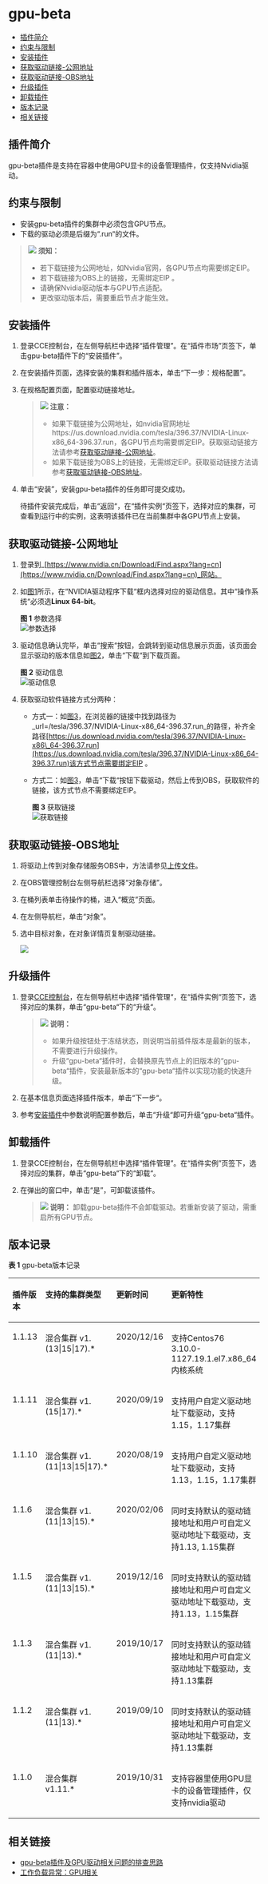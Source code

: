 # gpu-beta<a name="cce_01_0141"></a>

-   [插件简介](#section26181722164712)
-   [约束与限制](#section3200193614201)
-   [安装插件](#section14115341020)
-   [获取驱动链接-公网地址](#section95451728192112)
-   [获取驱动链接-OBS地址](#section14922133914508)
-   [升级插件](#section23441939916)
-   [卸载插件](#section5548228142111)
-   [版本记录](#section144262219109)
-   [相关链接](#section16392113515592)

## 插件简介<a name="section26181722164712"></a>

gpu-beta插件是支持在容器中使用GPU显卡的设备管理插件，仅支持Nvidia驱动。

## 约束与限制<a name="section3200193614201"></a>

-   安装gpu-beta插件的集群中必须包含GPU节点。
-   下载的驱动必须是后缀为“.run“的文件。

>![](public_sys-resources/icon-notice.gif) **须知：** 
>-   若下载链接为公网地址，如Nvidia官网，各GPU节点均需要绑定EIP。
>-   若下载链接为OBS上的链接，无需绑定EIP 。
>-   请确保Nvidia驱动版本与GPU节点适配。
>-   更改驱动版本后，需要重启节点才能生效。

## 安装插件<a name="section14115341020"></a>

1.  登录CCE控制台，在左侧导航栏中选择“插件管理”。在“插件市场”页签下，单击gpu-beta插件下的“安装插件”。
2.  在安装插件页面，选择安装的集群和插件版本，单击“下一步：规格配置”。
3.  在规格配置页面，配置驱动链接地址。

    >![](public_sys-resources/icon-caution.gif) **注意：** 
    >-   如果下载链接为公网地址，如nvidia官网地址https://us.download.nvidia.com/tesla/396.37/NVIDIA-Linux-x86\_64-396.37.run，各GPU节点均需要绑定EIP。获取驱动链接方法请参考[获取驱动链接-公网地址](#section95451728192112)。
    >-   如果下载链接为OBS上的链接，无需绑定EIP。获取驱动链接方法请参考[获取驱动链接-OBS地址](#section14922133914508)。

4.  单击“安装”，安装gpu-beta插件的任务即可提交成功。

    待插件安装完成后，单击“返回“，在“插件实例“页签下，选择对应的集群，可查看到运行中的实例，这表明该插件已在当前集群中各GPU节点上安装。


## 获取驱动链接-公网地址<a name="section95451728192112"></a>

1.  登录到_[https://www.nvidia.cn/Download/Find.aspx?lang=cn](https://www.nvidia.cn/Download/Find.aspx?lang=cn)_网站。
2.  如[图1](#fig11696366517)所示，在“NVIDIA驱动程序下载“框内选择对应的驱动信息。其中“操作系统“必须选**Linux 64-bit**。

    **图 1**  参数选择<a name="fig11696366517"></a>  
    ![](figures/参数选择.png "参数选择")

3.  驱动信息确认完毕，单击“搜索“按钮，会跳转到驱动信息展示页面，该页面会显示驱动的版本信息如[图2](#fig7873421145213)，单击“下载“到下载页面。

    **图 2**  驱动信息<a name="fig7873421145213"></a>  
    ![](figures/驱动信息.png "驱动信息")

4.  获取驱动软件链接方式分两种：
    -   方式一：如[图3](#fig5901194614534)，在浏览器的链接中找到路径为_url=/tesla/396.37/NVIDIA-Linux-x86\_64-396.37.run_的路径，补齐全路径[https://us.download.nvidia.com/tesla/396.37/NVIDIA-Linux-x86\_64-396.37.run](https://us.download.nvidia.com/tesla/396.37/NVIDIA-Linux-x86_64-396.37.run)该方式节点需要绑定EIP 。
    -   方式二：如[图3](#fig5901194614534)，单击“下载“按钮下载驱动，然后上传到OBS，获取软件的链接，该方式节点不需要绑定EIP。

        **图 3**  获取链接<a name="fig5901194614534"></a>  
        ![](figures/获取链接.png "获取链接")



## 获取驱动链接-OBS地址<a name="section14922133914508"></a>

1.  将驱动上传到对象存储服务OBS中，方法请参见[上传文件](https://support.huaweicloud.com/usermanual-obs/zh-cn_topic_0045829661.html)。
2.  在OBS管理控制台左侧导航栏选择“对象存储”。
3.  在桶列表单击待操作的桶，进入“概览”页面。
4.  在左侧导航栏，单击“对象”。
5.  选中目标对象，在对象详情页复制驱动链接。

    ![](figures/001.png)


## 升级插件<a name="section23441939916"></a>

1.  登录[CCE控制台](https://console.huaweicloud.com/cce2.0/?utm_source=helpcenter)，在左侧导航栏中选择“插件管理“，在“插件实例“页签下，选择对应的集群，单击“gpu-beta“下的“升级“。

    >![](public_sys-resources/icon-note.gif) **说明：** 
    >-   如果升级按钮处于冻结状态，则说明当前插件版本是最新的版本，不需要进行升级操作。
    >-   升级“gpu-beta“插件时，会替换原先节点上的旧版本的“gpu-beta“插件，安装最新版本的“gpu-beta“插件以实现功能的快速升级。

2.  在基本信息页面选择插件版本，单击“下一步“。
3.  参考[安装插件](#section14115341020)中参数说明配置参数后，单击“升级“即可升级“gpu-beta“插件。

## 卸载插件<a name="section5548228142111"></a>

1.  登录CCE控制台，在左侧导航栏中选择“插件管理”。在“插件实例”页签下，选择对应的集群，单击“gpu-beta“下的“卸载“。
2.  在弹出的窗口中，单击“是”，可卸载该插件。

    >![](public_sys-resources/icon-note.gif) **说明：** 
    >卸载gpu-beta插件不会卸载驱动。若重新安装了驱动，需重启所有GPU节点。


## 版本记录<a name="section144262219109"></a>

**表 1**  gpu-beta版本记录

<a name="table178175952310"></a>
<table><thead align="left"><tr id="row278175916234"><th class="cellrowborder" valign="top" width="12.148785121487851%" id="mcps1.2.5.1.1"><p id="p37875972314"><a name="p37875972314"></a><a name="p37875972314"></a>插件版本</p>
</th>
<th class="cellrowborder" valign="top" width="24.457554244575544%" id="mcps1.2.5.1.2"><p id="p1178135932311"><a name="p1178135932311"></a><a name="p1178135932311"></a>支持的集群类型</p>
</th>
<th class="cellrowborder" valign="top" width="16.60833916608339%" id="mcps1.2.5.1.3"><p id="p178185952316"><a name="p178185952316"></a><a name="p178185952316"></a>更新时间</p>
</th>
<th class="cellrowborder" valign="top" width="46.785321467853215%" id="mcps1.2.5.1.4"><p id="p2078175942320"><a name="p2078175942320"></a><a name="p2078175942320"></a>更新特性</p>
</th>
</tr>
</thead>
<tbody><tr id="row119493597524"><td class="cellrowborder" valign="top" width="12.148785121487851%" headers="mcps1.2.5.1.1 "><p id="p4950195919526"><a name="p4950195919526"></a><a name="p4950195919526"></a>1.1.13</p>
</td>
<td class="cellrowborder" valign="top" width="24.457554244575544%" headers="mcps1.2.5.1.2 "><p id="p18950155919524"><a name="p18950155919524"></a><a name="p18950155919524"></a>混合集群 v1.(13|15|17).*</p>
</td>
<td class="cellrowborder" valign="top" width="16.60833916608339%" headers="mcps1.2.5.1.3 "><p id="p49516599521"><a name="p49516599521"></a><a name="p49516599521"></a>2020/12/16</p>
</td>
<td class="cellrowborder" valign="top" width="46.785321467853215%" headers="mcps1.2.5.1.4 "><p id="p165152910535"><a name="p165152910535"></a><a name="p165152910535"></a>支持Centos76 3.10.0-1127.19.1.el7.x86_64内核系统</p>
</td>
</tr>
<tr id="row152684214528"><td class="cellrowborder" valign="top" width="12.148785121487851%" headers="mcps1.2.5.1.1 "><p id="p16677192210181"><a name="p16677192210181"></a><a name="p16677192210181"></a>1.1.11</p>
</td>
<td class="cellrowborder" valign="top" width="24.457554244575544%" headers="mcps1.2.5.1.2 "><p id="p66771922201811"><a name="p66771922201811"></a><a name="p66771922201811"></a>混合集群 v1.(15|17).*</p>
</td>
<td class="cellrowborder" valign="top" width="16.60833916608339%" headers="mcps1.2.5.1.3 "><p id="p18677172211183"><a name="p18677172211183"></a><a name="p18677172211183"></a>2020/09/19</p>
</td>
<td class="cellrowborder" valign="top" width="46.785321467853215%" headers="mcps1.2.5.1.4 "><p id="p116193110190"><a name="p116193110190"></a><a name="p116193110190"></a>支持用户自定义驱动地址下载驱动，支持1.15，1.17集群</p>
</td>
</tr>
<tr id="row7335155311559"><td class="cellrowborder" valign="top" width="12.148785121487851%" headers="mcps1.2.5.1.1 "><p id="p66776221188"><a name="p66776221188"></a><a name="p66776221188"></a>1.1.10</p>
</td>
<td class="cellrowborder" valign="top" width="24.457554244575544%" headers="mcps1.2.5.1.2 "><p id="p9677822151813"><a name="p9677822151813"></a><a name="p9677822151813"></a>混合集群 v1.(11|13|15|17).*</p>
</td>
<td class="cellrowborder" valign="top" width="16.60833916608339%" headers="mcps1.2.5.1.3 "><p id="p17677622171816"><a name="p17677622171816"></a><a name="p17677622171816"></a>2020/08/19</p>
</td>
<td class="cellrowborder" valign="top" width="46.785321467853215%" headers="mcps1.2.5.1.4 "><p id="p7165531181918"><a name="p7165531181918"></a><a name="p7165531181918"></a>支持用户自定义驱动地址下载驱动，支持1.13，1.15，1.17集群</p>
</td>
</tr>
<tr id="row17524111141813"><td class="cellrowborder" valign="top" width="12.148785121487851%" headers="mcps1.2.5.1.1 "><p id="p10677102212180"><a name="p10677102212180"></a><a name="p10677102212180"></a>1.1.6</p>
</td>
<td class="cellrowborder" valign="top" width="24.457554244575544%" headers="mcps1.2.5.1.2 "><p id="p5677132211182"><a name="p5677132211182"></a><a name="p5677132211182"></a>混合集群 v1.(11|13|15).*</p>
</td>
<td class="cellrowborder" valign="top" width="16.60833916608339%" headers="mcps1.2.5.1.3 "><p id="p1767742231813"><a name="p1767742231813"></a><a name="p1767742231813"></a>2020/02/06</p>
</td>
<td class="cellrowborder" valign="top" width="46.785321467853215%" headers="mcps1.2.5.1.4 "><p id="p0165143118198"><a name="p0165143118198"></a><a name="p0165143118198"></a>同时支持默认的驱动链接地址和用户可自定义驱动地址下载驱动，支持1.13, 1.15集群</p>
</td>
</tr>
<tr id="row20524711182"><td class="cellrowborder" valign="top" width="12.148785121487851%" headers="mcps1.2.5.1.1 "><p id="p1467719222185"><a name="p1467719222185"></a><a name="p1467719222185"></a>1.1.5</p>
</td>
<td class="cellrowborder" valign="top" width="24.457554244575544%" headers="mcps1.2.5.1.2 "><p id="p1282516331918"><a name="p1282516331918"></a><a name="p1282516331918"></a>混合集群 v1.(11|13|15).*</p>
</td>
<td class="cellrowborder" valign="top" width="16.60833916608339%" headers="mcps1.2.5.1.3 "><p id="p196771322101817"><a name="p196771322101817"></a><a name="p196771322101817"></a>2019/12/16</p>
</td>
<td class="cellrowborder" valign="top" width="46.785321467853215%" headers="mcps1.2.5.1.4 "><p id="p6166231161912"><a name="p6166231161912"></a><a name="p6166231161912"></a>同时支持默认的驱动链接地址和用户可自定义驱动地址下载驱动，支持1.13，1.15集群</p>
</td>
</tr>
<tr id="row9487166161815"><td class="cellrowborder" valign="top" width="12.148785121487851%" headers="mcps1.2.5.1.1 "><p id="p867712220180"><a name="p867712220180"></a><a name="p867712220180"></a>1.1.3</p>
</td>
<td class="cellrowborder" valign="top" width="24.457554244575544%" headers="mcps1.2.5.1.2 "><p id="p667732261810"><a name="p667732261810"></a><a name="p667732261810"></a>混合集群 v1.(11|13).*</p>
</td>
<td class="cellrowborder" valign="top" width="16.60833916608339%" headers="mcps1.2.5.1.3 "><p id="p3677182291817"><a name="p3677182291817"></a><a name="p3677182291817"></a>2019/10/17</p>
</td>
<td class="cellrowborder" valign="top" width="46.785321467853215%" headers="mcps1.2.5.1.4 "><p id="p71678315192"><a name="p71678315192"></a><a name="p71678315192"></a>同时支持默认的驱动链接地址和用户可自定义驱动地址下载驱动，支持1.13集群</p>
</td>
</tr>
<tr id="row748718651814"><td class="cellrowborder" valign="top" width="12.148785121487851%" headers="mcps1.2.5.1.1 "><p id="p8677122212183"><a name="p8677122212183"></a><a name="p8677122212183"></a>1.1.2</p>
</td>
<td class="cellrowborder" valign="top" width="24.457554244575544%" headers="mcps1.2.5.1.2 "><p id="p10179191791912"><a name="p10179191791912"></a><a name="p10179191791912"></a>混合集群 v1.(11|13).*</p>
</td>
<td class="cellrowborder" valign="top" width="16.60833916608339%" headers="mcps1.2.5.1.3 "><p id="p1667710221181"><a name="p1667710221181"></a><a name="p1667710221181"></a>2019/09/10</p>
</td>
<td class="cellrowborder" valign="top" width="46.785321467853215%" headers="mcps1.2.5.1.4 "><p id="p191671131101917"><a name="p191671131101917"></a><a name="p191671131101917"></a>同时支持默认的驱动链接地址和用户可自定义驱动地址下载驱动，支持1.13集群</p>
</td>
</tr>
<tr id="row148866181814"><td class="cellrowborder" valign="top" width="12.148785121487851%" headers="mcps1.2.5.1.1 "><p id="p46771322111812"><a name="p46771322111812"></a><a name="p46771322111812"></a>1.1.0</p>
</td>
<td class="cellrowborder" valign="top" width="24.457554244575544%" headers="mcps1.2.5.1.2 "><p id="p16331020171919"><a name="p16331020171919"></a><a name="p16331020171919"></a>混合集群 v1.11.*</p>
</td>
<td class="cellrowborder" valign="top" width="16.60833916608339%" headers="mcps1.2.5.1.3 "><p id="p206771822131812"><a name="p206771822131812"></a><a name="p206771822131812"></a>2019/10/31</p>
</td>
<td class="cellrowborder" valign="top" width="46.785321467853215%" headers="mcps1.2.5.1.4 "><p id="p31684316196"><a name="p31684316196"></a><a name="p31684316196"></a>支持容器里使用GPU显卡的设备管理插件，仅支持nvidia驱动</p>
</td>
</tr>
</tbody>
</table>

## 相关链接<a name="section16392113515592"></a>

-   [gpu-beta插件及GPU驱动相关问题的排查思路](https://support.huaweicloud.com/cce_faq/cce_faq_00020.html)
-   [工作负载异常：GPU相关](https://support.huaweicloud.com/cce_faq/cce_faq_00109.html)

